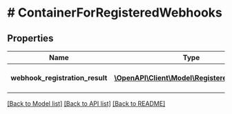 # # ContainerForRegisteredWebhooks

## Properties

Name | Type | Description | Notes
------------ | ------------- | ------------- | -------------
**webhook_registration_result** | [**\OpenAPI\Client\Model\RegisteredWebhook[]**](RegisteredWebhook.md) | A list of registered webhooks. | [optional]

[[Back to Model list]](../../README.md#models) [[Back to API list]](../../README.md#endpoints) [[Back to README]](../../README.md)
